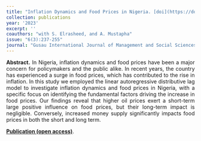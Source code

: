 ```yaml
---
title: "Inflation Dynamics and Food Prices in Nigeria. [doi](https://doi.org/10.57233/gijmss.v6i3.13)"
collection: publications
year: '2023' 
excerpt: ''
coauthors: "with S. Elrasheed, and A. Mustapha"
issue: "6(3):237-255"
journal: "Gusau International Journal of Management and Social Sciences"
---
```

<p align="justify"> <b>Abstract.</b>  In Nigeria, inflation dynamics and food prices have been a major concern for policymakers and the public alike. In recent years, the country has experienced a surge in food prices, which has contributed to the rise in inflation. In this study we employed the linear autoregressive distributive lag model to investigate inflation dynamics and food prices in Nigeria, with a specific focus on identifying the fundamental factors driving the increase in food prices. Our findings reveal that higher oil prices exert a short-term large positive influence on food prices, but their long-term impact is negligible. Conversely, increased money supply significantly impacts food prices in both the short and long term. 
</p>

[**Publication (open access)**](https://www.researchgate.net/publication/374743165_REVISITING_FOREIGN_DIRECT_INVESTMENT_-ECONOMIC_GROWTH_NEXUS_IN_NIGERIA_AN_ARDL_APPROACH).
